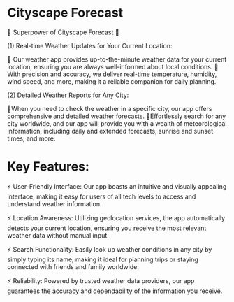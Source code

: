 

# Cityscape Forecast

🚀 Superpower of Cityscape Forecast 🚀
 
(1) Real-time Weather Updates for Your Current Location: 

🌟 Our weather app provides up-to-the-minute weather data for your current location, ensuring you are always well-informed about local conditions.
🌟 With precision and accuracy, we deliver real-time temperature, humidity, wind speed, and more, making it a reliable companion for daily planning.


(2) Detailed Weather Reports for Any City:

🌟When you need to check the weather in a specific city, our app offers comprehensive and detailed weather forecasts.
🌟Effortlessly search for any city worldwide, and our app will provide you with a wealth of meteorological information, including daily and extended forecasts, sunrise and sunset times, and more.



# Key Features:

⚡ User-Friendly Interface: Our app boasts an intuitive and visually appealing interface, making it easy for users of all tech levels to access and understand weather information.

⚡ Location Awareness: Utilizing geolocation services, the app automatically detects your current location, ensuring you receive the most relevant weather data without manual input.

⚡ Search Functionality: Easily look up weather conditions in any city by simply typing its name, making it ideal for planning trips or staying connected with friends and family worldwide.

⚡ Reliability: Powered by trusted weather data providers, our app guarantees the accuracy and dependability of the information you receive.

